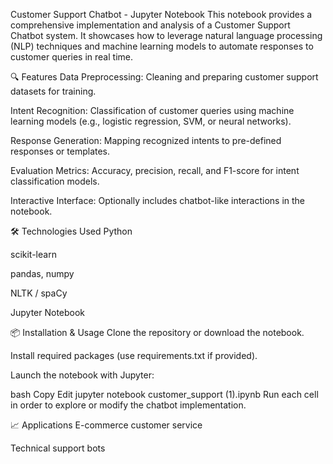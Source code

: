 Customer Support Chatbot - Jupyter Notebook
This notebook provides a comprehensive implementation and analysis of a Customer Support Chatbot system. It showcases how to leverage natural language processing (NLP) techniques and machine learning models to automate responses to customer queries in real time.

🔍 Features
Data Preprocessing: Cleaning and preparing customer support datasets for training.

Intent Recognition: Classification of customer queries using machine learning models (e.g., logistic regression, SVM, or neural networks).

Response Generation: Mapping recognized intents to pre-defined responses or templates.

Evaluation Metrics: Accuracy, precision, recall, and F1-score for intent classification models.

Interactive Interface: Optionally includes chatbot-like interactions in the notebook.

🛠️ Technologies Used
Python

scikit-learn

pandas, numpy

NLTK / spaCy

Jupyter Notebook

📦 Installation & Usage
Clone the repository or download the notebook.

Install required packages (use requirements.txt if provided).

Launch the notebook with Jupyter:

bash
Copy
Edit
jupyter notebook customer_support (1).ipynb
Run each cell in order to explore or modify the chatbot implementation.

📈 Applications
E-commerce customer service

Technical support bots
